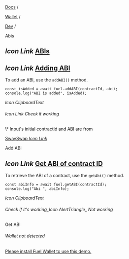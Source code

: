 [Docs](https://docs.fuel.network/) /

[Wallet](https://docs.fuel.network/docs/wallet/) /

[Dev](https://docs.fuel.network/docs/wallet/dev/) /

Abis

## _Icon Link_ [ABIs](https://docs.fuel.network/docs/wallet/dev/abis/\#abis)

## _Icon Link_ [Adding ABI](https://docs.fuel.network/docs/wallet/dev/abis/\#adding-abi)

To add an ABI, use the `addABI()` method.

```fuel_Box fuel_Box-idXKMmm-css
const isAdded = await fuel.addABI(contractId, abi);
console.log("ABI is added", isAdded);
```

_Icon ClipboardText_

###### _Icon Link_ Check it working

\\* Input's initial contractId and ABI are from

[SwaySwap _Icon Link_](https://fuellabs.github.io/swayswap)

Add ABI

## _Icon Link_ [Get ABI of contract ID](https://docs.fuel.network/docs/wallet/dev/abis/\#get-abi-of-contract-id)

To retrieve the ABI of a contract, use the `getAbi()` method.

```fuel_Box fuel_Box-idXKMmm-css
const abiInfo = await fuel.getABI(contractId);
console.log("Abi ", abiInfo);
```

_Icon ClipboardText_

###### Check if it's working_Icon AlertTriangle_ Not working

Get ABI

###### Wallet not detected

[Please install Fuel Wallet to use this demo.](https://docs.fuel.network/docs/install)